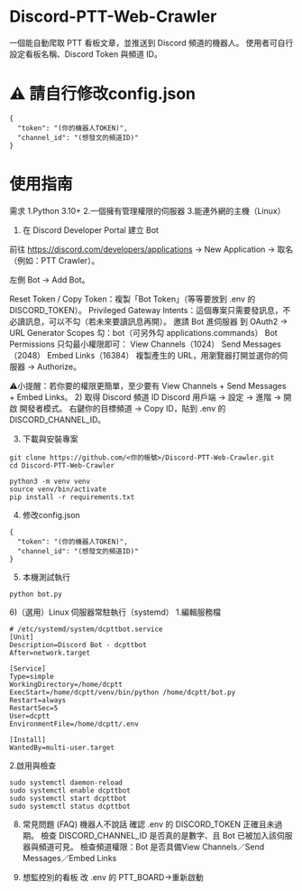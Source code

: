 # Discord-PTT-Web-Crawler
一個能自動爬取 PTT 看板文章，並推送到 Discord 頻道的機器人。 使用者可自行設定看板名稱、Discord Token 與頻道 ID。
# ⚠️ 請自行修改config.json
```
{
  "token": "(你的機器人TOKEN)",
  "channel_id": "(想發文的頻道ID)"
}
```
# 使用指南
需求
1.Python 3.10+
2.一個擁有管理權限的伺服器
3.能連外網的主機（Linux）

1) 在 Discord Developer Portal 建立 Bot

前往 https://discord.com/developers/applications
 → New Application → 取名（例如：PTT Crawler）。

左側 Bot → Add Bot。

Reset Token / Copy Token：複製「Bot Token」（等等要放到 .env 的 DISCORD_TOKEN）。
Privileged Gateway Intents：這個專案只需要發訊息，不必讀訊息，可以不勾（若未來要讀訊息再開）。
邀請 Bot 進伺服器
到 OAuth2 → URL Generator
Scopes 勾：bot（可另外勾 applications.commands）
Bot Permissions 只勾最小權限即可：
View Channels（1024）
Send Messages（2048）
Embed Links（16384）
複製產生的 URL，用瀏覽器打開並選你的伺服器 → Authorize。

⚠️小提醒：若你要的權限更簡單，至少要有 View Channels + Send Messages + Embed Links。
2) 取得 Discord 頻道 ID
Discord 用戶端 → 設定 → 進階 → 開啟 開發者模式。
右鍵你的目標頻道 → Copy ID，貼到 .env 的 DISCORD_CHANNEL_ID。

3) 下載與安裝專案
```
git clone https://github.com/<你的帳號>/Discord-PTT-Web-Crawler.git
cd Discord-PTT-Web-Crawler

python3 -m venv venv
source venv/bin/activate
pip install -r requirements.txt
```

4) 修改config.json
```
{
  "token": "(你的機器人TOKEN)",
  "channel_id": "(想發文的頻道ID)"
}
```

5) 本機測試執行
```
python bot.py
```

6)（選用）Linux 伺服器常駐執行（systemd）
1.編輯服務檔
```
# /etc/systemd/system/dcpttbot.service
[Unit]
Description=Discord Bot - dcpttbot
After=network.target

[Service]
Type=simple
WorkingDirectory=/home/dcptt
ExecStart=/home/dcptt/venv/bin/python /home/dcptt/bot.py
Restart=always
RestartSec=5
User=dcptt
EnvironmentFile=/home/dcptt/.env

[Install]
WantedBy=multi-user.target
```
2.啟用與檢查
```
sudo systemctl daemon-reload
sudo systemctl enable dcpttbot
sudo systemctl start dcpttbot
sudo systemctl status dcpttbot
```

8) 常見問題 (FAQ)
機器人不說話
確認 .env 的 DISCORD_TOKEN 正確且未過期。
檢查 DISCORD_CHANNEL_ID 是否真的是數字、且 Bot 已被加入該伺服器與頻道可見。
檢查頻道權限：Bot 是否具備View Channels／Send Messages／Embed Links

9) 想監控別的看板
改 .env 的 PTT_BOARD->重新啟動
